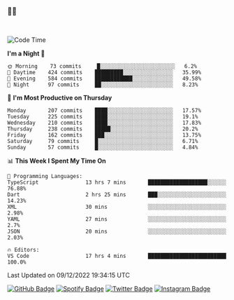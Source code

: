 ### 🤙🍺

<!-- <a href="https://github-readme-stats.vercel.app/api?username=hzak2xx&count_private=true&show_icons=true&theme=dracula">
  <img align="center" src="https://github-readme-stats.vercel.app/api?username=hzak2xx&count_private=true&show_icons=true&theme=dracula" />
</a>
</br> -->
</br>

<!--START_SECTION:waka-->
![Code Time](http://img.shields.io/badge/Code%20Time-2%2C060%20hrs%2022%20mins-blue)

**I'm a Night 🦉** 

```text
🌞 Morning    73 commits     █░░░░░░░░░░░░░░░░░░░░░░░░   6.2% 
🌆 Daytime    424 commits    █████████░░░░░░░░░░░░░░░░   35.99% 
🌃 Evening    584 commits    ████████████░░░░░░░░░░░░░   49.58% 
🌙 Night      97 commits     ██░░░░░░░░░░░░░░░░░░░░░░░   8.23%

```
📅 **I'm Most Productive on Thursday** 

```text
Monday       207 commits    ████░░░░░░░░░░░░░░░░░░░░░   17.57% 
Tuesday      225 commits    ████░░░░░░░░░░░░░░░░░░░░░   19.1% 
Wednesday    210 commits    ████░░░░░░░░░░░░░░░░░░░░░   17.83% 
Thursday     238 commits    █████░░░░░░░░░░░░░░░░░░░░   20.2% 
Friday       162 commits    ███░░░░░░░░░░░░░░░░░░░░░░   13.75% 
Saturday     79 commits     █░░░░░░░░░░░░░░░░░░░░░░░░   6.71% 
Sunday       57 commits     █░░░░░░░░░░░░░░░░░░░░░░░░   4.84%

```


📊 **This Week I Spent My Time On** 

```text
💬 Programming Languages: 
TypeScript               13 hrs 7 mins       ███████████████████░░░░░░   76.88% 
Dart                     2 hrs 25 mins       ███░░░░░░░░░░░░░░░░░░░░░░   14.23% 
XML                      30 mins             ░░░░░░░░░░░░░░░░░░░░░░░░░   2.98% 
YAML                     27 mins             ░░░░░░░░░░░░░░░░░░░░░░░░░   2.7% 
JSON                     20 mins             ░░░░░░░░░░░░░░░░░░░░░░░░░   2.03%

🔥 Editors: 
VS Code                  17 hrs 4 mins       █████████████████████████   100.0%

```


 Last Updated on 09/12/2022 19:34:15 UTC
<!--END_SECTION:waka-->

[![GitHub Badge](https://img.shields.io/badge/GitHub-100000?style=for-the-badge&logo=github&logoColor=white)](https://github.com/hzak2xx)
[![Spotify Badge](https://img.shields.io/badge/Spotify-1ED760?&style=for-the-badge&logo=spotify&logoColor=white)](https://open.spotify.com/user/uf90s6sbbh75a1mt44clkhkvf)
[![Twitter Badge](https://img.shields.io/badge/Twitter-1DA1F2?style=for-the-badge&logo=twitter&logoColor=white)](https://twitter.com/hzak2xx)
[![Instagram Badge](https://img.shields.io/badge/Instagram-E4405F?style=for-the-badge&logo=instagram&logoColor=white)](https://www.instagram.com/hzak2xx/)
